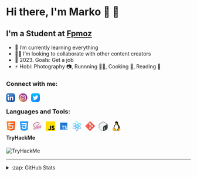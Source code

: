 # Hi there, I'm Marko 🧭 🤍

## I'm a Student at [Fpmoz][fakultet]

- 🌱 I’m currently learning everything 
- 🤝🏻 I’m looking to collaborate with other content creators
- 🥅 2023. Goals: Get a job 
- ⚡ Hobi: Photography 📷, Runnning 🏃‍♂️, Cooking 🍣, Reading 📘


### Connect with me:

[<img align="left" alt="Linkedin" width="24px" src="./img/linkedin.png" style="padding-right:10px;" />][linkedin]
[<img align="left" alt="Instagram" width="24px" src="./img/instagram.png" style="padding-right:10px;" />][instagram]
[<img align="left" alt="Twitter" width="24px" src="./img/twitter.png" style="padding-right:10px;" />][twitter]

</br>


### Languages and Tools:

<img align="left" alt="HTML5" width="26px" src="./img/html.png" style="padding-right:10px;" />
<img align="left" alt="CSS3" width="26px" src="./img/css-3.png" style="padding-right:10px;" />
<img align="left" alt="Sass" width="26px" src="./img/sass.png" style="padding-right:10px;" />
<img align="left" alt="JavaScript" width="26px" src="./img/js.png" style="padding-right:10px;" />
<img align="left" alt="Typescript" width="26px" src="./img/typescript.png" style="padding-right:10px;" />
<img align="left" alt="React" width="26px" src="./img/atom.png" style="padding-right:10px;" />
<img align="left" alt="Git" width="26px" src="./img/git.png" style="padding-right:10px;" />
<img align="left" alt="Bash" width="26px" src="./img/gnu-bash.png" style="padding-right:10px;" />
<img align="left" alt="Linux" width="26px" src="./img/linux.png" style="padding-right:10px;" />

<br />


#### TryHackMe
 <img src="https://tryhackme-badges.s3.amazonaws.com/m4ke99.png" alt="TryHackMe">
</br>


***

<details>

  <summary>:zap: GitHub Stats</summary>

![Anurag's GitHub stats](https://github-readme-stats.vercel.app/api?username=matesic42&show_icons=true&theme=cobalt2)
</details>



[twitter]: https://twitter.com/matesicmarko9
[instagram]: https://instagram.com/mmmatesic
[linkedin]: https://www.linkedin.com/in/marko-mate%C5%A1i%C4%87-12b714217/
[fakultet]: https://www.fpmoz.sum.ba/index.php?lang=hr
